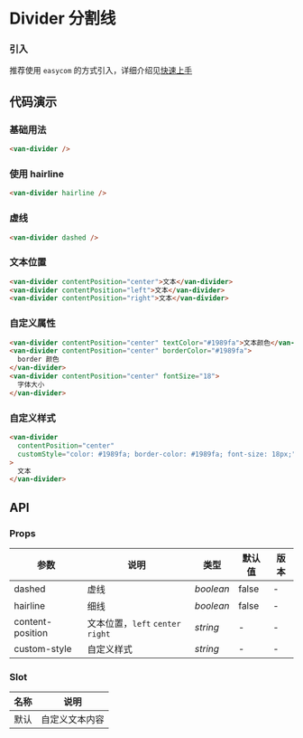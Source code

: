 # Divider 分割线

### 引入

推荐使用 `easycom` 的方式引入，详细介绍见[快速上手](#/quickstart#easycom-mo-shi-tui-jian)

## 代码演示

### 基础用法

```html
<van-divider />
```

### 使用 hairline

```html
<van-divider hairline />
```

### 虚线

```html
<van-divider dashed />
```

### 文本位置

```html
<van-divider contentPosition="center">文本</van-divider>
<van-divider contentPosition="left">文本</van-divider>
<van-divider contentPosition="right">文本</van-divider>
```

### 自定义属性

```html
<van-divider contentPosition="center" textColor="#1989fa">文本颜色</van-divider>
<van-divider contentPosition="center" borderColor="#1989fa">
  border 颜色
</van-divider>
<van-divider contentPosition="center" fontSize="18">
  字体大小
</van-divider>
```

### 自定义样式

```html
<van-divider
  contentPosition="center"
  customStyle="color: #1989fa; border-color: #1989fa; font-size: 18px;"
>
  文本
</van-divider>
```

## API

### Props

| 参数 | 说明 | 类型 | 默认值 | 版本 |
| --- | --- | --- | --- | --- |
| dashed | 虚线 | _boolean_ | false | - |
| hairline | 细线 | _boolean_ | false | - |
| content-position | 文本位置，`left` `center` `right` | _string_ | - | - |
| custom-style | 自定义样式 | _string_ | - | - |

### Slot

| 名称 | 说明           |
| ---- | -------------- |
| 默认 | 自定义文本内容 |
